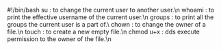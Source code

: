 #!/bin/bash
su : to change the current user to another user.\n whoami : to print the effective username of the current user.\n groups : to print all the groups the current user is a part of.\ chown : to  change the owner of a file.\n touch : to create a new empty file.\n chmod u+x : dds execute permission to the owner of the file.\n    
